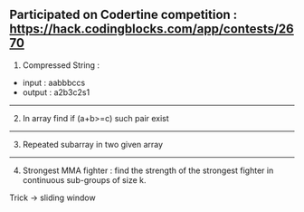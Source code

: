 Participated on Codertine competition : https://hack.codingblocks.com/app/contests/2670
-----------------------
1. Compressed String : 

- input :    aabbbccs
- output :   a2b3c2s1

------------------------
2. In array find if (a+b>=c) such pair exist 

------------------------
3. Repeated subarray in two given array 

------------------------
4. Strongest MMA fighter : find the strength of the strongest fighter in continuous sub-groups of size k.

  
Trick -> sliding window 
    
    
